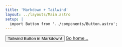 ```yaml
---
title: 'Markdown + Tailwind'
layout: ../layouts/Main.astro
setup: |
  import Button from '../components/Button.astro';
---
```


<div class="grid place-items-center h-screen content-center">
    <Button>Tailwind Button in Markdown!</Button>
    <a href="/" class="p-4 underline">Go home...</a>
</div>
